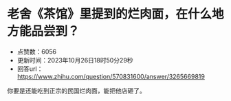 # 老舍《茶馆》里提到的烂肉面，在什么地方能品尝到？
- 点赞数：6056
- 更新时间：2023年10月26日18时50分29秒
- 回答url：https://www.zhihu.com/question/570831600/answer/3265669819
<body>
 <p data-pid="vrfRf5K1">你要是还能吃到正宗的民国烂肉面，能把他店砸了。</p>
</body>